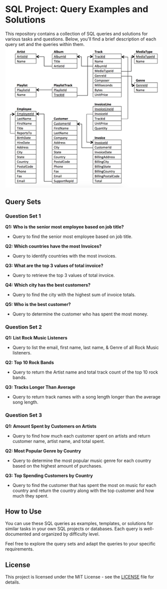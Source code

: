 # SQL Project: Query Examples and Solutions

This repository contains a collection of SQL queries and solutions for various tasks and questions. Below, you'll find a brief description of each query set and the queries within them.
![Database Schema](image.png)
## Query Sets

### Question Set 1 

**Q1: Who is the senior most employee based on job title?**
- Query to find the senior most employee based on job title.

**Q2: Which countries have the most Invoices?**
- Query to identify countries with the most invoices.

**Q3: What are the top 3 values of total invoice?**
- Query to retrieve the top 3 values of total invoice.

**Q4: Which city has the best customers?**
- Query to find the city with the highest sum of invoice totals.

**Q5: Who is the best customer?**
- Query to determine the customer who has spent the most money.

### Question Set 2 

**Q1: List Rock Music Listeners**
- Query to list the email, first name, last name, & Genre of all Rock Music listeners.

**Q2: Top 10 Rock Bands**
- Query to return the Artist name and total track count of the top 10 rock bands.

**Q3: Tracks Longer Than Average**
- Query to return track names with a song length longer than the average song length.

### Question Set 3 

**Q1: Amount Spent by Customers on Artists**
- Query to find how much each customer spent on artists and return customer name, artist name, and total spent.

**Q2: Most Popular Genre by Country**
- Query to determine the most popular music genre for each country based on the highest amount of purchases.

**Q3: Top Spending Customers by Country**
- Query to find the customer that has spent the most on music for each country and return the country along with the top customer and how much they spent.

## How to Use

You can use these SQL queries as examples, templates, or solutions for similar tasks in your own SQL projects or databases. Each query is well-documented and organized by difficulty level.

Feel free to explore the query sets and adapt the queries to your specific requirements.

## License

This project is licensed under the MIT License - see the [LICENSE](LICENSE) file for details.
